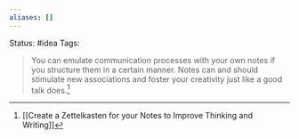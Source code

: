 ```yaml
---
aliases: []
---
```

Status: #idea
Tags: 

>You can emulate communication processes with your own notes if you structure them in a certain manner. Notes can and should stimulate new associations and foster your creativity just like a good talk does.[^1]

[^1]:[[Create a Zettelkasten for your Notes to Improve Thinking and Writing]]